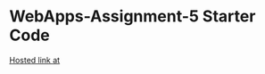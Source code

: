 # WebApps-Assignment-5 Starter Code
<a href="https://44-563-web-apps-s22.github.io/webapps-s22-assignment-5-pavankalyanbakkani/basic.html"> Hosted link at</a>
